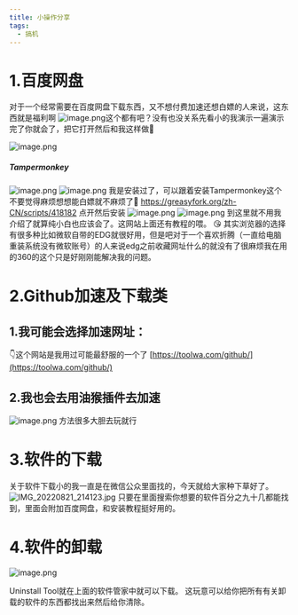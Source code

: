 ```yaml
---
title: 小操作分享
tags: 
  - 搞机
---
```




# 1.百度网盘

对于一个经常需要在百度网盘下载东西，又不想付费加速还想白嫖的人来说，这东西就是福利啊
![image.png](https://cdn.jsdelivr.net/gh/YangSongL1n/img_bed/e896ff932fbee90fae83618ba92dc44c.png)这个都有吧？没有也没关系先看小的我演示一遍演示完了你就会了，把它打开然后和我这样做🤲

![image.png](https://cdn.jsdelivr.net/gh/YangSongL1n/img_bed/125a9282d02565e121b7e6eb153c3f50.png)

##### Tampermonkey

![image.png](https://cdn.jsdelivr.net/gh/YangSongL1n/img_bed/0ff4abd8ccd1f1adc47cdc5db77cd0df.png)
![image.png](https://cdn.jsdelivr.net/gh/YangSongL1n/img_bed/781ea45fcc8689b89af7ff3d9d340a42.png)
我是安装过了，可以跟着安装Tampermonkey这个不要觉得麻烦想想能白嫖就不麻烦了🤑
https://greasyfork.org/zh-CN/scripts/418182 点开然后安装
![image.png](https://cdn.jsdelivr.net/gh/YangSongL1n/img_bed/029e2be839ce662a46b9867157e7a8ef.png)
![image.png](https://cdn.jsdelivr.net/gh/YangSongL1n/img_bed/b2693e4a0070f47d57315f3eb5da955f.png)
到这里就不用我介绍了就算纯小白也应该会了。这网站上面还有教程的喂。
😘
其实浏览器的选择有很多种比如微软自带的EDG就很好用，但是吧对于一个喜欢折腾（一直给电脑重装系统没有微软账号）的人来说edg之前收藏网址什么的就没有了很麻烦我在用的360的这个只是好刚刚能解决我的问题。

# 2.Github加速及下载类
## 1.我可能会选择加速网址：
👇这个网站是我用过可能最舒服的一个了
[https://toolwa.com/github/](https://toolwa.com/github/)
## 2.我也会去用油猴插件去加速

![image.png](https://cdn.jsdelivr.net/gh/YangSongL1n/img_bed/f604c52f898b5d4ceea3d39b75d71edc.png)
方法很多大胆去玩就行

# 3.软件的下载
关于软件下载小的我一直是在微信公众里面找的，今天就给大家种下草好了。
![IMG_20220821_214123.jpg](https://cdn.jsdelivr.net/gh/YangSongL1n/img_bed/5ebaa7f90e8d553dd45496f895bb47e4.jpeg)
只要在里面搜索你想要的软件百分之九十几都能找到，里面会附加百度网盘，和安装教程挺好用的。

# 4.软件的卸载
![image.png](https://cdn.jsdelivr.net/gh/YangSongL1n/img_bed/94f9833b2002c83e608718935cb86f6f.png)

Uninstall Tool就在上面的软件管家中就可以下载。
这玩意可以给你把所有有关卸载的软件的东西都找出来然后给你清除。

 